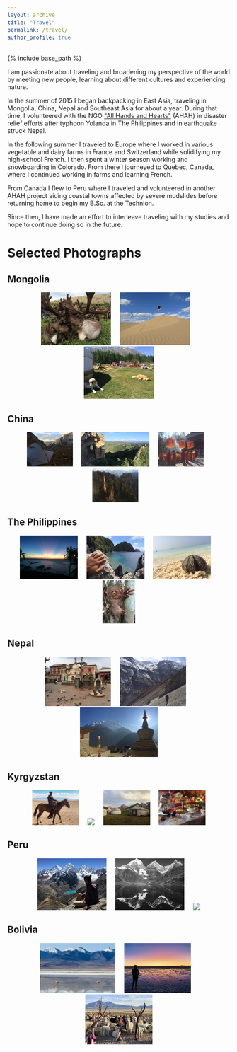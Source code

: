 ```yaml
---
layout: archive
title: "Travel"
permalink: /travel/
author_profile: true
---
```


{% include base_path %}


[//]: # ({% for post in site.travel %})
[//]: # (  {% include archive-single.html %})
[//]: # ({% endfor %})

I am passionate about traveling and broadening my perspective of the world by meeting new people, learning about different cultures and experiencing nature.

In the summer of 2015 I began backpacking in East Asia, traveling in Mongolia, China, Nepal and Southeast Asia for about a year.
During that time, I volunteered with the NGO ["All Hands and Hearts"](https://www.allhandsandhearts.org/) (AHAH) in disaster relief efforts after typhoon Yolanda in The Philippines and in earthquake struck Nepal.

In the following summer I traveled to Europe where I worked in various vegetable and dairy farms in France and Switzerland while solidifying my high-school French.
I then spent a winter season working and snowboarding in Colorado. From there I journeyed to Quebec, Canada, where I continued working in farms and learning French.

From Canada I flew to Peru where I traveled and volunteered in another AHAH project aiding coastal towns affected by severe mudslides before returning home to begin my B.Sc. at the Technion.

Since then, I have made an effort to interleave traveling with my studies and hope to continue doing so in the future.

<h1> Selected Photographs </h1>

<h2> Mongolia </h2>

<p align="center">
  <img src="../images/travel/Mongolia/Mongolia1.JPG" width="31.5%"> &nbsp; &nbsp;
  <img src="../images/travel/Mongolia/Mongolia2.JPG" width="31.5%"> &nbsp; &nbsp;
  <img src="../images/travel/Mongolia/Mongolia3.JPG" width="31.5%">
</p>

<h2> China </h2>

<p align="center">
  <img src="../images/travel/China/China1.JPG" width="20.6%"> &nbsp; &nbsp;
  <img src="../images/travel/China/China2.JPG" width="30.5%"> &nbsp; &nbsp;
  <img src="../images/travel/China/China3.JPG" width="20.6%"> &nbsp; &nbsp;
  <img src="../images/travel/China/China4.JPG" width="20.6%"> &nbsp; &nbsp;
</p>

<h2> The Philippines </h2>

<p align="center">
  <img src="../images/travel/The_Philippines/ThePhilippines1.JPG" width="26%"> &nbsp; &nbsp;
  <img src="../images/travel/The_Philippines/ThePhilippines2.JPG" width="26%"> &nbsp; &nbsp;
  <img src="../images/travel/The_Philippines/ThePhilippines3.JPG" width="26%"> &nbsp; &nbsp;
  <img src="../images/travel/The_Philippines/ThePhilippines4.JPG" width="14.6%">
</p>

<h2> Nepal </h2>

<p align="center">
  <img src="../images/travel/Nepal/Nepal2.JPG" width="29.7%"> &nbsp; &nbsp;
  <img src="../images/travel/Nepal/Nepal3.JPG" width="29.7%"> &nbsp; &nbsp;
  <img src="../images/travel/Nepal/Nepal1.JPG" width="35%">
</p>

<h2> Kyrgyzstan </h2>

<p align="center">
  <img src="../images/travel/Kyrgyzstan/Kyrgyzstan1.jpg" width="20.9%"> &nbsp; &nbsp;
  <img src="../images/travel/Kyrgyzstan/Kyrgyzstan4.JPG" width="29%"> &nbsp; &nbsp;
  <img src="../images/travel/Kyrgyzstan/Kyrgyzstan3.jpg" width="20.9%"> &nbsp; &nbsp;
  <img src="../images/travel/Kyrgyzstan/Kyrgyzstan2.jpg" width="20.9%">
</p>

<h2> Peru </h2>

<p align="center">
  <img src="../images/travel/Peru/Peru2.JPG" width="31%"> &nbsp; &nbsp;
  <img src="../images/travel/Peru/Peru1.JPG" width="31%"> &nbsp; &nbsp;
  <img src="../images/travel/Peru/Peru3.JPG" width="31%">
</p>

<h2> Bolivia </h2>

<p align="center">
  <img src="../images/travel/Bolivia/Bolivia2.jpg" width="33.8%"> &nbsp; &nbsp;
  <img src="../images/travel/Bolivia/Bolivia1.jpg" width="30%"> &nbsp; &nbsp;
  <img src="../images/travel/Bolivia/Bolivia3.jpg" width="30%">
</p>

